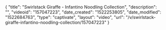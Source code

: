 {
    "title": "Swirlstack Giraffe - Infantino Noodling Collection",
    "description": "",
    "videoid": "157047223",
    "date_created": "1522253805",
    "date_modified": "1522684763",
    "type": "captivate",
    "layout": "video",
    "url": "\/v\/swirlstack-giraffe-infantino-noodling-collection\/157047223"
}